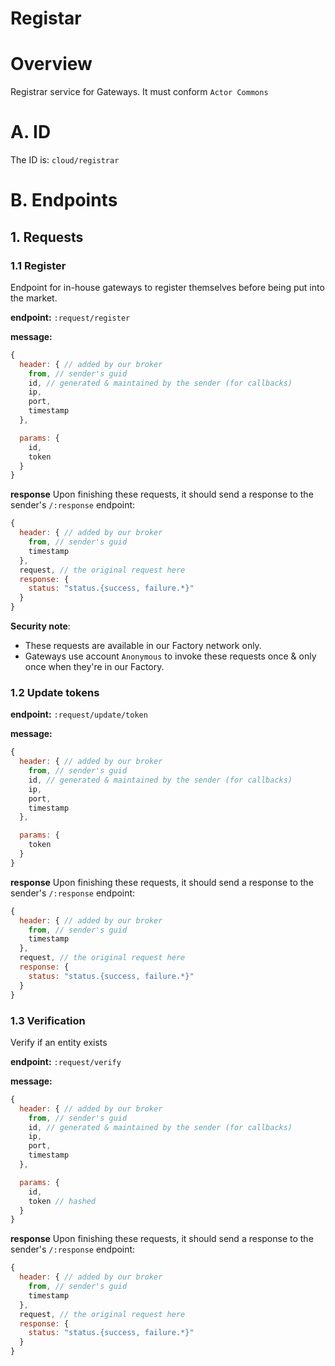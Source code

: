 Registar
===================

# Overview
Registrar service for Gateways. It must conform `Actor Commons`

# A. ID
The ID is: `cloud/registrar`

# B. Endpoints

## 1. Requests

### 1.1 Register

Endpoint for in-house gateways to register themselves before being put into the market.

**endpoint:** `:request/register`

**message:**

```javascript
{
  header: { // added by our broker
    from, // sender's guid
    id, // generated & maintained by the sender (for callbacks)
    ip,
    port,
    timestamp
  },

  params: {
    id,
    token
  }
}
```

**response** Upon finishing these requests, it should send a response to the sender's `/:response` endpoint:

```js
{
  header: { // added by our broker
    from, // sender's guid
    timestamp
  },
  request, // the original request here
  response: {
    status: "status.{success, failure.*}"
  }
}
```

**Security note**:
- These requests are available in our Factory network only. 
- Gateways use account `Anonymous` to invoke these requests once & only once when they're in our Factory.


### 1.2 Update tokens

**endpoint:** `:request/update/token`

**message:**

```javascript
{
  header: { // added by our broker
    from, // sender's guid
    id, // generated & maintained by the sender (for callbacks)
    ip,
    port,
    timestamp
  },

  params: {
    token
  }
}
```

**response** Upon finishing these requests, it should send a response to the sender's `/:response` endpoint:

```js
{
  header: { // added by our broker
    from, // sender's guid
    timestamp
  },
  request, // the original request here
  response: {
    status: "status.{success, failure.*}"
  }
}
```

### 1.3 Verification

Verify if an entity exists

**endpoint:** `:request/verify`

**message:**

```javascript
{
  header: { // added by our broker
    from, // sender's guid
    id, // generated & maintained by the sender (for callbacks)
    ip,
    port,
    timestamp
  },

  params: {
    id,
    token // hashed
  }
}
```

**response** Upon finishing these requests, it should send a response to the sender's `/:response` endpoint:

```js
{
  header: { // added by our broker
    from, // sender's guid
    timestamp
  },
  request, // the original request here
  response: {
    status: "status.{success, failure.*}"
  }
}
```